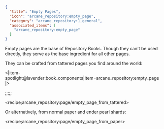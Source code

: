 ```json
{
  "title": "Empty Pages",
  "icon": "arcane_repository:empty_page",
  "category": "arcane_repository:1_general",
  "associated_items": [
    "arcane_repository:empty_page"
  ]
}
```

Empty pages are the base of Repository Books. 
Though they can't be used directly, they serve as the base ingredient for all other pages.


They can be crafted from tattered pages you find around the world:

<|item-spotlight@lavender:book_components|item=arcane_repository:empty_page|>

;;;;;

<recipe;arcane_repository:page/empty_page_from_tattered>

Or alternatively, from normal paper and ender pearl shards:

<recipe;arcane_repository:page/empty_page_from_paper>